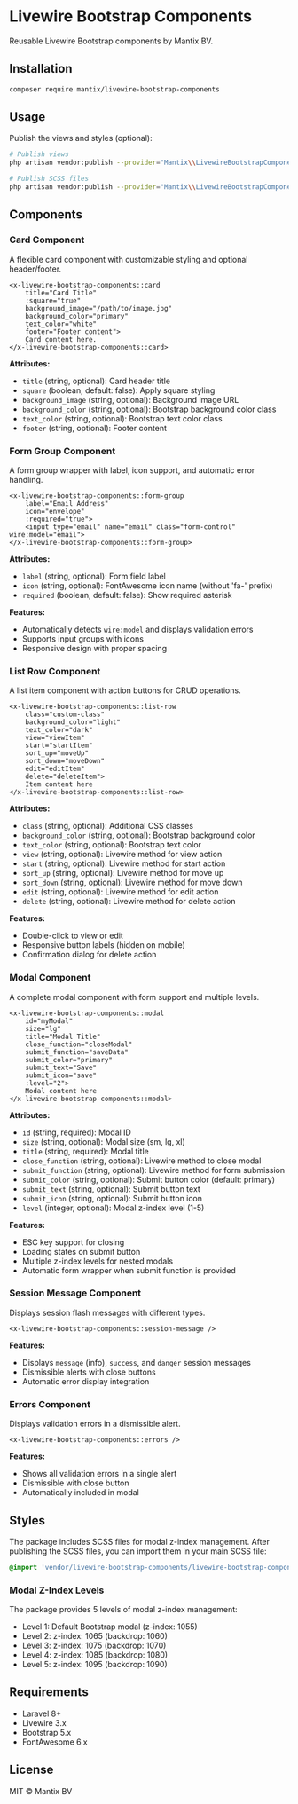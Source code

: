 # Livewire Bootstrap Components

Reusable Livewire Bootstrap components by Mantix BV.

## Installation

```bash
composer require mantix/livewire-bootstrap-components
```

## Usage

Publish the views and styles (optional):

```bash
# Publish views
php artisan vendor:publish --provider="Mantix\\LivewireBootstrapComponents\\LivewireBootstrapComponentsServiceProvider" --tag=views

# Publish SCSS files
php artisan vendor:publish --provider="Mantix\\LivewireBootstrapComponents\\LivewireBootstrapComponentsServiceProvider" --tag=scss
```

## Components

### Card Component

A flexible card component with customizable styling and optional header/footer.

```blade
<x-livewire-bootstrap-components::card 
    title="Card Title"
    :square="true"
    background_image="/path/to/image.jpg"
    background_color="primary"
    text_color="white"
    footer="Footer content">
    Card content here.
</x-livewire-bootstrap-components::card>
```

**Attributes:**
- `title` (string, optional): Card header title
- `square` (boolean, default: false): Apply square styling
- `background_image` (string, optional): Background image URL
- `background_color` (string, optional): Bootstrap background color class
- `text_color` (string, optional): Bootstrap text color class
- `footer` (string, optional): Footer content

### Form Group Component

A form group wrapper with label, icon support, and automatic error handling.

```blade
<x-livewire-bootstrap-components::form-group 
    label="Email Address"
    icon="envelope"
    :required="true">
    <input type="email" name="email" class="form-control" wire:model="email">
</x-livewire-bootstrap-components::form-group>
```

**Attributes:**
- `label` (string, optional): Form field label
- `icon` (string, optional): FontAwesome icon name (without 'fa-' prefix)
- `required` (boolean, default: false): Show required asterisk

**Features:**
- Automatically detects `wire:model` and displays validation errors
- Supports input groups with icons
- Responsive design with proper spacing

### List Row Component

A list item component with action buttons for CRUD operations.

```blade
<x-livewire-bootstrap-components::list-row 
    class="custom-class"
    background_color="light"
    text_color="dark"
    view="viewItem"
    start="startItem"
    sort_up="moveUp"
    sort_down="moveDown"
    edit="editItem"
    delete="deleteItem">
    Item content here
</x-livewire-bootstrap-components::list-row>
```

**Attributes:**
- `class` (string, optional): Additional CSS classes
- `background_color` (string, optional): Bootstrap background color
- `text_color` (string, optional): Bootstrap text color
- `view` (string, optional): Livewire method for view action
- `start` (string, optional): Livewire method for start action
- `sort_up` (string, optional): Livewire method for move up
- `sort_down` (string, optional): Livewire method for move down
- `edit` (string, optional): Livewire method for edit action
- `delete` (string, optional): Livewire method for delete action

**Features:**
- Double-click to view or edit
- Responsive button labels (hidden on mobile)
- Confirmation dialog for delete action

### Modal Component

A complete modal component with form support and multiple levels.

```blade
<x-livewire-bootstrap-components::modal 
    id="myModal"
    size="lg"
    title="Modal Title"
    close_function="closeModal"
    submit_function="saveData"
    submit_color="primary"
    submit_text="Save"
    submit_icon="save"
    :level="2">
    Modal content here
</x-livewire-bootstrap-components::modal>
```

**Attributes:**
- `id` (string, required): Modal ID
- `size` (string, optional): Modal size (sm, lg, xl)
- `title` (string, required): Modal title
- `close_function` (string, optional): Livewire method to close modal
- `submit_function` (string, optional): Livewire method for form submission
- `submit_color` (string, optional): Submit button color (default: primary)
- `submit_text` (string, optional): Submit button text
- `submit_icon` (string, optional): Submit button icon
- `level` (integer, optional): Modal z-index level (1-5)

**Features:**
- ESC key support for closing
- Loading states on submit button
- Multiple z-index levels for nested modals
- Automatic form wrapper when submit function is provided

### Session Message Component

Displays session flash messages with different types.

```blade
<x-livewire-bootstrap-components::session-message />
```

**Features:**
- Displays `message` (info), `success`, and `danger` session messages
- Dismissible alerts with close buttons
- Automatic error display integration

### Errors Component

Displays validation errors in a dismissible alert.

```blade
<x-livewire-bootstrap-components::errors />
```

**Features:**
- Shows all validation errors in a single alert
- Dismissible with close button
- Automatically included in modal

## Styles

The package includes SCSS files for modal z-index management. After publishing the SCSS files, you can import them in your main SCSS file:

```scss
@import 'vendor/livewire-bootstrap-components/livewire-bootstrap-components';
```

### Modal Z-Index Levels

The package provides 5 levels of modal z-index management:

- Level 1: Default Bootstrap modal (z-index: 1055)
- Level 2: z-index: 1065 (backdrop: 1060)
- Level 3: z-index: 1075 (backdrop: 1070)
- Level 4: z-index: 1085 (backdrop: 1080)
- Level 5: z-index: 1095 (backdrop: 1090)

## Requirements

- Laravel 8+
- Livewire 3.x
- Bootstrap 5.x
- FontAwesome 6.x

## License

MIT © Mantix BV
